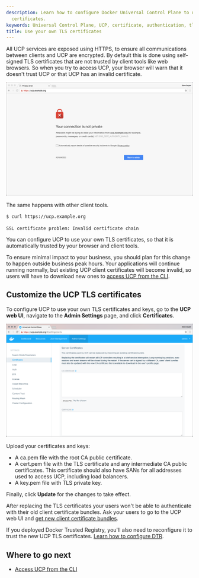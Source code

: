 ```yaml
---
description: Learn how to configure Docker Universal Control Plane to use your own
  certificates.
keywords: Universal Control Plane, UCP, certificate, authentication, tls
title: Use your own TLS certificates
---
```


All UCP services are exposed using HTTPS, to ensure all communications between
clients and UCP are encrypted. By default this is done using self-signed TLS
certificates that are not trusted by client tools like web browsers. So when
you try to access UCP, your browser will warn that it doesn't trust UCP or that
UCP has an invalid certificate.

![invalid certificate](../../images/use-externally-signed-certs-1.png)

The same happens with other client tools.

```none
$ curl https://ucp.example.org

SSL certificate problem: Invalid certificate chain
```

You can configure UCP to use your own TLS certificates, so that it is
automatically trusted by your browser and client tools.

To ensure minimal impact to your business, you should plan for this change to
happen outside business peak hours. Your applications will continue running
normally, but existing UCP client certificates will become invalid, so users
will have to download new ones to [access UCP from the CLI](../../user/access-ucp/cli-based-access.md).

## Customize the UCP TLS certificates

To configure UCP to use your own TLS certificates and keys, go to the
**UCP web UI**, navigate to the **Admin Settings** page,
and click **Certificates**.

![](../../images/use-externally-signed-certs-2.png)

Upload your certificates and keys:

* A ca.pem file with the root CA public certificate.
* A cert.pem file with the TLS certificate and any intermediate CA public
certificates. This certificate should also have SANs for all addresses used to
access UCP, including load balancers.
* A key.pem file with TLS private key.

Finally, click **Update** for the changes to take effect.

After replacing the TLS certificates your users won't be able to authenticate
with their old client certificate bundles. Ask your users to go to the UCP
web UI and [get new client certificate bundles](../../user/access-ucp/cli-based-access.md).

If you deployed Docker Trusted Registry, you'll also need to reconfigure it
to trust the new UCP TLS certificates.
[Learn how to configure DTR](/datacenter/dtr/2.2/reference/cli/reconfigure.md).

## Where to go next

* [Access UCP from the CLI](../../user/access-ucp/cli-based-access.md)
